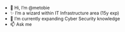 - 🙏 Hi, I’m @metobie
- ✨ I’m a wizard within IT Infrastructure area (15y exp)
- 🌱 I’m currently expanding Cyber Security knowledge
- 📫 Ask me

<!---
metobie/metobie is a ✨ special ✨ repository because its `README.md` (this file) appears on your GitHub profile.
You can click the Preview link to take a look at your changes.

- 💞️ I’m looking to collaborate on ...
--->
